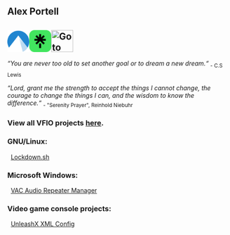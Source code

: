## Alex Portell
[<img title="Go to another Git repository (Codeberg)" align="left" width="50" height="50" src="./codeberg.org.png"/>](https://codeberg.org/portellam)
[<img title="Go to Linktree" align="left" width="50" height="50" src="./linktr.ee.png"/>](https://linktr.ee/alexportell)
[<img title="Go to LinkedIn" align="left" width="50" height="50" src="./linkedin.com.ico"/>](https://linkedin.com/in/portellam)
</br></br>
---
*“You are never too old to set another goal or to dream a new dream.“* <sub>- C.S Lewis</sub>

*“Lord, grant me the strength to accept the things I cannot change,
the courage to change the things I can,
and the wisdom to know the difference.“* <sub>- "Serenity Prayer", Reinhold Niebuhr</sub>

### View all VFIO projects [here][github04].
### GNU/Linux:

&nbsp;&nbsp;[Lockdown.sh][github01]

### Microsoft Windows:

&nbsp;&nbsp;[VAC Audio Repeater Manager][github03]

### Video game console projects:

&nbsp;&nbsp;[UnleashX XML Config][github02]

[codeberg01]: https://github.com/portellam/lockdown.sh
[github01]:   https://github.com/portellam/lockdown.sh
[codeberg02]: https://codeberg.org/portellam/unleashx-xml-config
[github02]:   https://github.com/portellam/unleashx-xml-config
[codeberg03]: https://codeberg.org/portellam/vac-audio-repeater-manager
[github03]:   https://github.com/portellam/vac-audio-repeater-manager
[codeberg04]: https://github.com/portellam/vfio-collection
[github04]:   https://github.com/portellam/vfio-collection